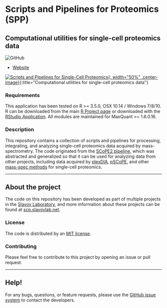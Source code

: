 # Scripts and Pipelines for Proteomics (SPP)


## **Computational utilities for single-cell proteomics data**


<!--![GitHub release](https://img.shields.io/github/release/SlavovLab/DO-MS.svg)-->
![GitHub](https://img.shields.io/github/license/SlavovLab/DO-MS.svg)

* [Website](https://scp.slavovlab.net/computational-analysis)



[![Scripts and Pipelines for Single-Cell Proteomics](https://scp.slavovlab.net/assets/images/Single-cell-biology.png){: width="50%" .center-image}](https://scp.slavovlab.net/computational-analysis){:title="Computational utilities for single-cell proteomics data"}




### Requirements

This application has been tested on R >= 3.5.0, OSX 10.14 / Windows 7/8/10. R can be downloaded from the main [R Project page](https://www.r-project.org/) or downloaded with the [RStudio Application](https://www.rstudio.com/products/rstudio/download/). All modules are maintained for MaxQuant >= 1.6.0.16.



### Description

This repository contains a collection of scripts and pipelines for processing, integrating, and analyzing single-cell proteomics data acquired by mass-spectrometry. The code originated from the [SCoPE2 pipeline](https://doi.org/10.5281/zenodo.4339954), which was abstracted and generalized so that it can be used for analyzing data from other projects, including data acquired by [plexDIA](https://scp.slavovlab.net/plexDIA), [pSCoPE](https://scp.slavovlab.net/pSCoPE), and other [mass-spec methods](https://scp.slavovlab.net) for single-cell proteomics.


------------

## About the project
The code on this repository has been developed as part of multiple projects in the [Slavov Laboratory](https://slavovlab.net), and more information about these projects can be found at [scp.slavovlab.net](https://scp.slavovlab.net/).


### License

The code is distributed by an [MIT license](https://github.com/SlavovLab/DO-MS/blob/master/LICENSE).

### Contributing

Please feel free to contribute to this project by opening an issue or pull request.

<!--
### Data
All data used for the manuscript is available on [UCSD's MassIVE Repository](https://massive.ucsd.edu/ProteoSAFe/dataset.jsp?task=ed5a1ab37dc34985bbedbf3d9a945535)
-->

<!--
### Figures/Analysis
Scripts for the figures in the DART-ID manuscript are available in a separate GitHub repository, [https://github.com/SlavovLab/DART-ID_2018](https://github.com/SlavovLab/DART-ID_2018)
-->

-------------

## Help!

For any bugs, questions, or feature requests,
please use the [GitHub issue system](https://github.com/SlavovLab/SPP/issues) to contact the developers.
